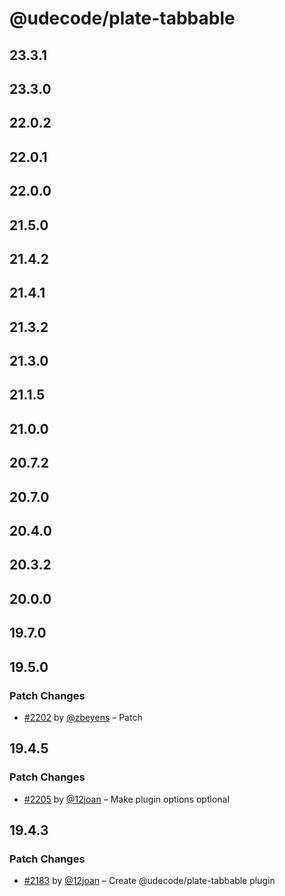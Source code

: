 # @udecode/plate-tabbable

## 23.3.1

## 23.3.0

## 22.0.2

## 22.0.1

## 22.0.0

## 21.5.0

## 21.4.2

## 21.4.1

## 21.3.2

## 21.3.0

## 21.1.5

## 21.0.0

## 20.7.2

## 20.7.0

## 20.4.0

## 20.3.2

## 20.0.0

## 19.7.0

## 19.5.0

### Patch Changes

- [#2202](https://github.com/udecode/plate/pull/2202) by [@zbeyens](https://github.com/zbeyens) – Patch

## 19.4.5

### Patch Changes

- [#2205](https://github.com/udecode/plate/pull/2205) by [@12joan](https://github.com/12joan) – Make plugin options optional

## 19.4.3

### Patch Changes

- [#2183](https://github.com/udecode/plate/pull/2183) by [@12joan](https://github.com/12joan) – Create @udecode/plate-tabbable plugin

